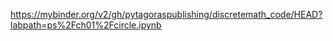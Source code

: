 https://mybinder.org/v2/gh/pytagoraspublishing/discretemath_code/HEAD?labpath=ps%2Fch01%2Fcircle.ipynb
